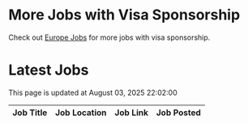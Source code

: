 # More Jobs with Visa Sponsorship

Check out [Europe Jobs](https://github.com/sureshparimi/europejobs#latest-jobs) for more jobs with visa sponsorship.

# Latest Jobs

This page is updated at August 03, 2025 22:02:00

| Job Title | Job Location | Job Link | Job Posted |
| --- | --- | --- | --- |
